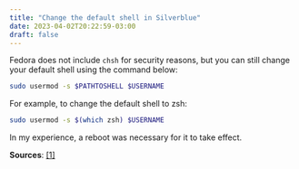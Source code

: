 ```yaml
---
title: "Change the default shell in Silverblue"
date: 2023-04-02T20:22:59-03:00
draft: false
---
```


Fedora does not include `chsh` for security reasons, but you can still change
your default shell using the command below:

```bash
sudo usermod -s $PATHTOSHELL $USERNAME
```

For example, to change the default shell to zsh:

```bash
sudo usermod -s $(which zsh) $USERNAME
```

In my experience, a reboot was necessary for it to take effect.

**Sources**:
[\[1\]](https://discussion.fedoraproject.org/t/how-to-change-the-default-shell-on-fedora-silverblue-chsh-is-not-available/78361/7)
